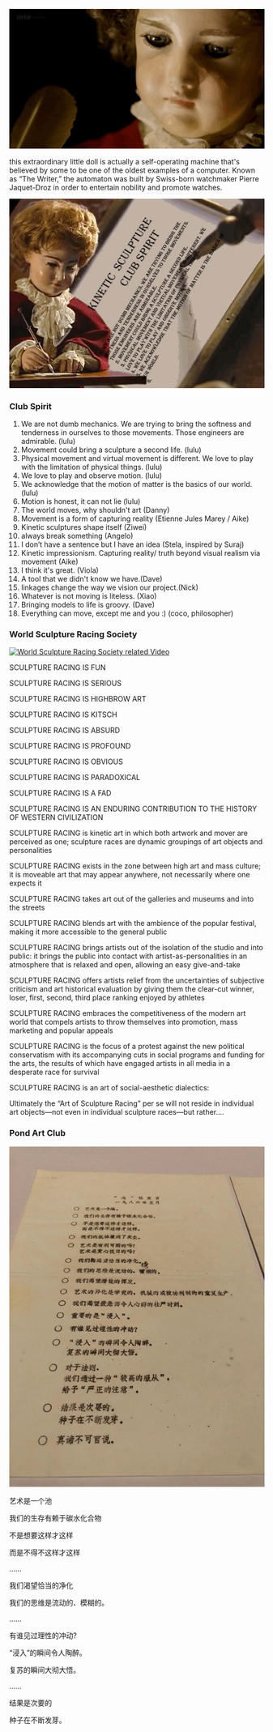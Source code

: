 ![image of an automata which is a machine full of mechanical moving part to write and draw something. The machine is made into the shape of a little boy](images/clubSpiritAutomata1.gif)

this extraordinary little doll is actually a self-operating machine that's believed by some to be one of the oldest examples of a computer. Known as “The Writer,” the automaton was built by Swiss-born watchmaker Pierre Jaquet-Droz in order to entertain nobility and promote watches. 

![The same machine, showing another perspective of this little boy what he is writing about, oh! He is writing the club spirit of this kinetic Sculpture club](images/kineticClubSpirit.jpg)


### Club Spirit
1. We are not dumb mechanics. We are trying to bring the softness and tenderness in ourselves to those movements. Those engineers are admirable. (lulu)
2. Movement could bring a sculpture a second life. (lulu)
3. Physical movement and virtual movement is different. We love to play with the limitation of physical things. (lulu)
4. We love to play and observe motion. (lulu)
5. We acknowledge that the motion of matter is the basics of our world. (lulu)
6. Motion is honest, it can not lie (lulu)
7. The world moves, why shouldn't art (Danny)
8. Movement is a form of capturing reality (Etienne Jules Marey / Aike)
9. Kinetic sculptures shape itself (Ziwei)
10. always break something (Angelo)
11. I don’t have a sentence but I have an idea (Stela, inspired by Suraj)
12. Kinetic impressionism. Capturing reality/ truth beyond visual realism via movement (Aike)
13. I think it's great. (Viola)
14. A tool that we didn't know we have.(Dave)
15. linkages change the way we vision our project.(Nick)
16. Whatever is not moving is liteless. (Xiao)
17. Bringing models to life is groovy. (Dave)
18. Everything can move, except me and you :) (coco, philosopher)

### World Sculpture Racing Society

[![World Sculpture Racing Society related Video](http://www.sculptureracing.org/wp-content/uploads/2014/12/WSR.jpg)](https://www.youtube.com/watch?v=DJpq765HIBE)

SCULPTURE RACING IS FUN

SCULPTURE RACING IS SERIOUS

SCULPTURE RACING IS HIGHBROW ART

SCULPTURE RACING IS KITSCH

SCULPTURE RACING IS ABSURD

SCULPTURE RACING IS PROFOUND

SCULPTURE RACING IS OBVIOUS

SCULPTURE RACING IS PARADOXICAL

SCULPTURE RACING IS A FAD

SCULPTURE RACING IS AN ENDURING CONTRIBUTION TO THE HISTORY OF WESTERN CIVILIZATION

SCULPTURE RACING is kinetic art in which both artwork and mover are perceived as one; sculpture races are dynamic groupings of art objects and personalities

SCULPTURE RACING exists in the zone between high art and mass culture; it is moveable art that may appear anywhere, not necessarily where one expects it

SCULPTURE RACING takes art out of the galleries and museums and into the streets

SCULPTURE RACING blends art with the ambience of the popular festival, making it more accessible to the general public

SCULPTURE RACING brings artists out of the isolation of the studio and into public: it brings the public into contact with artist-as-personalities in an atmosphere that is relaxed and open, allowing an easy give-and-take

SCULPTURE RACING offers artists relief from the uncertainties of subjective criticism and art historical evaluation by giving them the clear-cut winner, loser, first, second, third place ranking enjoyed by athletes

SCULPTURE RACING embraces the competitiveness of the modern art world that compels artists to throw themselves into promotion, mass marketing and popular appeals

SCULPTURE RACING is the focus of a protest against the new political conservatism with its accompanying cuts in social programs and funding for the arts, the results of which have engaged artists in all media in a desperate race for survival

SCULPTURE RACING is an art of social-aesthetic dialectics:

Ultimately the “Art of Sculpture Racing” per se will not reside in individual art objects—not even in individual sculpture races—but rather….

### Pond Art Club

![pond art club's testimony for what they believe](/images/池社.jpg)

艺术是一个池

我们的生存有赖于碳水化合物

不是想要这样才这样

而是不得不这样才这样

……

我们渴望恰当的净化

我们的思维是流动的、模糊的。

……

有谁见过理性的冲动?

“浸入”的瞬间令人陶醉。

复苏的瞬间大彻大悟。

……

结果是次要的

种子在不断发芽。